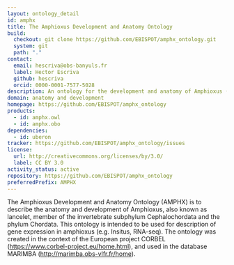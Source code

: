 ```yaml
---
layout: ontology_detail
id: amphx
title: The Amphioxus Development and Anatomy Ontology
build:
  checkout: git clone https://github.com/EBISPOT/amphx_ontology.git
  system: git
  path: "."
contact:
  email: hescriva@obs-banyuls.fr
  label: Hector Escriva
  github: hescriva
  orcid: 0000-0001-7577-5028
description: An ontology for the development and anatomy of Amphioxus (Branchiostoma lanceolatum).
domain: anatomy and development
homepage: https://github.com/EBISPOT/amphx_ontology
products:
  - id: amphx.owl
  - id: amphx.obo
dependencies:
  - id: uberon
tracker: https://github.com/EBISPOT/amphx_ontology/issues
license:
  url: http://creativecommons.org/licenses/by/3.0/
  label: CC BY 3.0
activity_status: active
repository: https://github.com/EBISPOT/amphx_ontology
preferredPrefix: AMPHX
---
```


The Amphioxus Development and Anatomy Ontology (AMPHX) is to describe the anatomy and development of Amphioxus, also known as lancelet, member of the invertebrate subphylum Cephalochordata and the phylum Chordata. This ontology is intended to be used for description of gene expression in amphioxus (e.g. Insitus, RNA-seq). The ontology was created in the context of the European project CORBEL (https://www.corbel-project.eu/home.html), and used in the database MARIMBA (http://marimba.obs-vlfr.fr/home).
